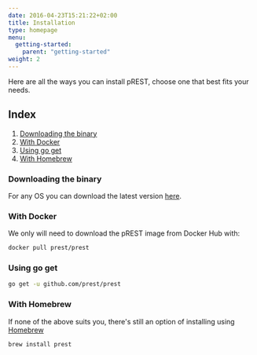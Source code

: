 ```yaml
---
date: 2016-04-23T15:21:22+02:00
title: Installation
type: homepage
menu:
  getting-started:
    parent: "getting-started"
weight: 2
---
```


Here are all the ways you can install pREST, choose one that best fits your needs.

## Index

1. [Downloading the binary](/getting-started/installation/#downloading-the-binary)
1. [With Docker](/getting-started/installation/#with-docker)
1. [Using go get](/getting-started/installation/#using-go-get)
1. [With Homebrew](/getting-started/installation/#with-homebrew)

### Downloading the binary

For any OS you can download the latest version [here](https://github.com/prest/prest/releases/latest).

### With Docker

We only will need to download the pREST image from Docker Hub with:

```sh
docker pull prest/prest
```

### Using go get

```sh
go get -u github.com/prest/prest
```

### With Homebrew

If none of the above suits you, there's still an option of installing using [Homebrew](https://brew.sh/)

```sh
brew install prest
```
